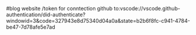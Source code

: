 #blog website
/token for conntection github to:vscode://vscode.github-authentication/did-authenticate?windowid=3&code=327943e8d75340d04a0a&state=b2b6f8fc-c941-4784-be47-7d78afe5e7ad
